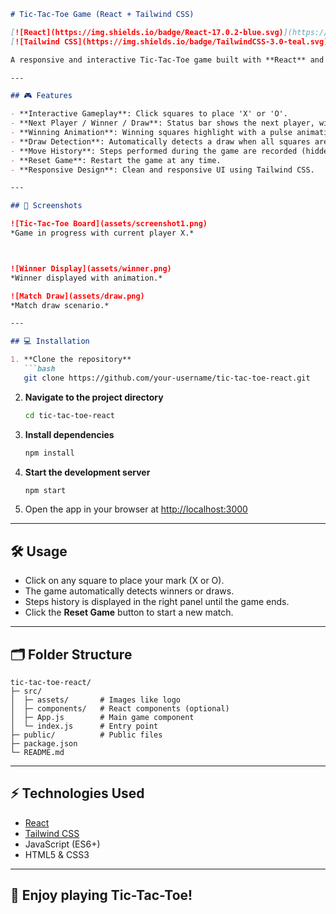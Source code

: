 ````markdown
# Tic-Tac-Toe Game (React + Tailwind CSS)

[![React](https://img.shields.io/badge/React-17.0.2-blue.svg)](https://reactjs.org/)  
[![Tailwind CSS](https://img.shields.io/badge/TailwindCSS-3.0-teal.svg)](https://tailwindcss.com/)

A responsive and interactive Tic-Tac-Toe game built with **React** and **Tailwind CSS**. The game features dynamic animations, move history, winner/draw detection, and a reset functionality.

---

## 🎮 Features

- **Interactive Gameplay**: Click squares to place 'X' or 'O'.
- **Next Player / Winner / Draw**: Status bar shows the next player, winner, or a match draw.
- **Winning Animation**: Winning squares highlight with a pulse animation.
- **Draw Detection**: Automatically detects a draw when all squares are filled.
- **Move History**: Steps performed during the game are recorded (hidden on game over).
- **Reset Game**: Restart the game at any time.
- **Responsive Design**: Clean and responsive UI using Tailwind CSS.

---

## 📸 Screenshots

![Tic-Tac-Toe Board](assets/screenshot1.png)  
*Game in progress with current player X.*



![Winner Display](assets/winner.png)  
*Winner displayed with animation.*

![Match Draw](assets/draw.png)  
*Match draw scenario.*

---

## 💻 Installation

1. **Clone the repository**
   ```bash
   git clone https://github.com/your-username/tic-tac-toe-react.git
````

2. **Navigate to the project directory**

   ```bash
   cd tic-tac-toe-react
   ```
3. **Install dependencies**

   ```bash
   npm install
   ```
4. **Start the development server**

   ```bash
   npm start
   ```
5. Open the app in your browser at [http://localhost:3000](http://localhost:3000)

---

## 🛠️ Usage

* Click on any square to place your mark (X or O).
* The game automatically detects winners or draws.
* Steps history is displayed in the right panel until the game ends.
* Click the **Reset Game** button to start a new match.

---

## 🗂️ Folder Structure

```
tic-tac-toe-react/
├─ src/
│  ├─ assets/       # Images like logo
│  ├─ components/   # React components (optional)
│  ├─ App.js        # Main game component
│  └─ index.js      # Entry point
├─ public/          # Public files
├─ package.json
└─ README.md
```

---

## ⚡ Technologies Used

* [React](https://reactjs.org/)
* [Tailwind CSS](https://tailwindcss.com/)
* JavaScript (ES6+)
* HTML5 & CSS3


---

## 🎉 Enjoy playing Tic-Tac-Toe!


```
